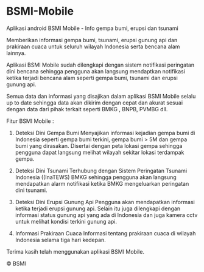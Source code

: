 # BSMI-Mobile
Aplikasi android BSMI Mobile - Info gempa bumi, erupsi dan tsunami

Memberikan informasi gempa bumi, tsunami, erupsi gunung api dan prakiraan cuaca untuk seluruh wilayah Indonesia serta bencana alam lainnya.

Aplikasi BSMI Mobile sudah dilengkapi dengan sistem notifikasi peringatan dini bencana sehingga pengguna akan langsung mendaptkan notifikasi ketika terjadi bencana alam seperti gempa bumi, tsunami dan erupsi gunung api.

Semua data dan informasi yang disajikan dalam aplikasi BSMI Mobile selalu up to date sehingga data akan dikirim dengan cepat dan akurat sesuai dengan data dari pihak terkait seperti BMKG , BNPB, PVMBG dll.

Fitur BSMI Mobile :

1. Deteksi Dini Gempa Bumi
Menyajikan informasi kejadian gempa bumi di Indonesia seperti gempa bumi terkini, gempa bumi > 5M dan gempa bumi yang dirasakan. Disertai dengan peta lokasi gempa sehingga pengguna dapat langsung melihat wilayah sekitar lokasi terdampak gempa.

2. Deteksi Dini Tsunami
Terhubung dengan Sistem Peringatan Tsunami Indonesia ((InaTEWS) BMKG sehingga pengguna akan langsung mendapatkan alarm notifikasi ketika BMKG mengeluarkan peringatan dini tsunami.

3. Deteksi Dini Erupsi Gunung Api
Pengguna akan mendapatkan informasi ketika terjadi erupsi gunung api. Selain itu juga dilengkapi dengan informasi status gunung api yang ada di Indonesia dan juga kamera cctv untuk melihat kondisi terkini gunung api.

4. Informasi Prakiraan Cuaca
Informasi tentang prakiraan cuaca di wilayah Indonesia selama tiga hari kedepan.

Terima kasih telah menggunakan aplikasi BSMI Mobile.

© BSMI
